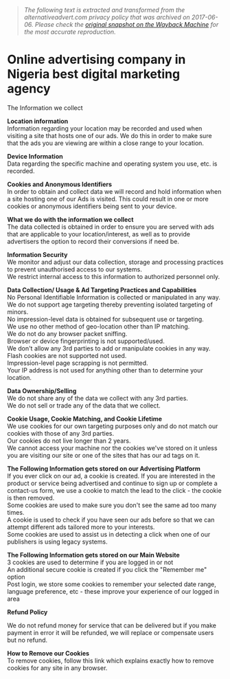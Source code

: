 > *The following text is extracted and transformed from the alternativeadvert.com privacy policy that was archived on 2017-06-06. Please check the [original snapshot on the Wayback Machine](https://web.archive.org/web/20170606172516id_/https%3A//www.alternativeadvert.com/%3Fprivacy) for the most accurate reproduction.*

# Online advertising company in Nigeria best digital marketing agency

The Information we collect

**Location information**  
Information regarding your location may be recorded and used when visiting a site that hosts one of our ads. We do this in order to make sure that the ads you are viewing are within a close range to your location.

**Device Information**  
Data regarding the specific machine and operating system you use, etc. is recorded.

**Cookies and Anonymous Identifiers**  
In order to obtain and collect data we will record and hold information when a site hosting one of our Ads is visited. This could result in one or more cookies or anonymous identifiers being sent to your device.

**What we do with the information we collect**  
The data collected is obtained in order to ensure you are served with ads that are applicable to your location/interest, as well as to provide advertisers the option to record their conversions if need be.

**Information Security**  
We monitor and adjust our data collection, storage and processing practices to prevent unauthorised access to our systems.  
We restrict internal access to this information to authorized personnel only.

**Data Collection/ Usage & Ad Targeting Practices and Capabilities**  
No Personal Identifiable Information is collected or manipulated in any way.  
We do not support age targeting thereby preventing isolated targeting of minors.  
No impression-level data is obtained for subsequent use or targeting.  
We use no other method of geo-location other than IP matching.  
We do not do any browser packet sniffing.  
Browser or device fingerprinting is not supported/used.  
We don't allow any 3rd parties to add or manipulate cookies in any way.  
Flash cookies are not supported not used.  
Impression-level page scrapping is not permitted.  
Your IP address is not used for anything other than to determine your location.

**Data Ownership/Selling**  
We do not share any of the data we collect with any 3rd parties.  
We do not sell or trade any of the data that we collect.

**Cookie Usage, Cookie Matching, and Cookie Lifetime**  
We use cookies for our own targeting purposes only and do not match our cookies with those of any 3rd parties.  
Our cookies do not live longer than 2 years.  
We cannot access your machine nor the cookies we've stored on it unless you are visiting our site or one of the sites that has our ad tags on it.

**The Following Information gets stored on our Advertising Platform**  
If you ever click on our ad, a cookie is created. If you are interested in the product or service being advertised and continue to sign up or complete a contact-us form, we use a cookie to match the lead to the click - the cookie is then removed.  
Some cookies are used to make sure you don't see the same ad too many times.  
A cookie is used to check if you have seen our ads before so that we can attempt different ads tailored more to your interests.  
Some cookies are used to assist us in detecting a click when one of our publishers is using legacy systems.

**The Following Information gets stored on our Main Website**  
3 cookies are used to determine if you are logged in or not  
An additional secure cookie is created if you click the "Remember me" option  
Post login, we store some cookies to remember your selected date range, language preference, etc - these improve your experience of our logged in area

**Refund Policy**

We do not refund money for service that can be delivered but if you make payment in error it will be refunded, we will replace or compensate users but no refund. 

**How to Remove our Cookies**  
To remove cookies, follow this link which explains exactly how to remove cookies for any site in any browser.

